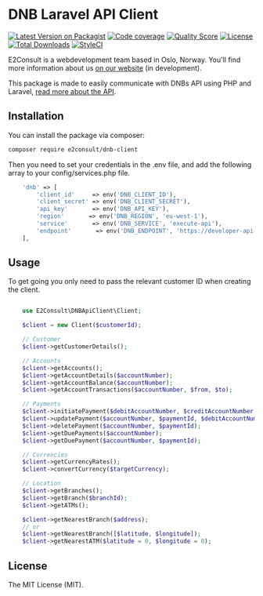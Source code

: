 # DNB Laravel API Client

[![Latest Version on Packagist](https://img.shields.io/packagist/v/e2consult/dnb-client.svg)](https://packagist.org/packages/e2consult/dnb-client)
[![Code coverage](https://scrutinizer-ci.com/g/e2consult/dnb-client/badges/coverage.png)](https://scrutinizer-ci.com/g/e2consult/dnb-client)
[![Quality Score](https://img.shields.io/scrutinizer/g/e2consult/dnb-client.svg)](https://scrutinizer-ci.com/g/e2consult/dnb-client)
[![License](https://img.shields.io/packagist/l/e2consult/dnb-client.svg)](https://packagist.org/packages/e2consult/dnb-client)
[![Total Downloads](https://img.shields.io/packagist/dt/e2consult/dnb-client.svg)](https://packagist.org/packages/e2consult/dnb-client)
[![StyleCI](https://styleci.io/repos/181854402/shield)](https://styleci.io/repos/181854402)

E2Consult is a webdevelopment team based in Oslo, Norway. You'll find more information about us [on our website](https://e2consult.no) (in development).

This package is made to easily communicate with DNBs API using PHP and Laravel, [read more about the API](https://github.com/DNBbank/getting-started).


## Installation

You can install the package via composer:

```bash
composer require e2consult/dnb-client
```

Then you need to set your credentials in the .env file, and add the following array to your config/services.php file.

``` php
    'dnb' => [
        'client_id'     => env('DNB_CLIENT_ID'),
        'client_secret' => env('DNB_CLIENT_SECRET'),
        'api_key'       => env('DNB_API_KEY'),
        'region'       => env('DNB_REGION', 'eu-west-1'),
        'service'       => env('DNB_SERVICE', 'execute-api'),
        'endpoint'       => env('DNB_ENDPOINT', 'https://developer-api-sandbox.dnb.no'),
    ],
```

## Usage

To get going you only need to pass the relevant customer ID when creating the client.

``` php

    use E2Consult\DNBApiClient\Client;

    $client = new Client($customerId);

    // Customer
    $client->getCustomerDetails();

    // Accounts
    $client->getAccounts();
    $client->getAccountDetails($accountNumber);
    $client->getAccountBalance($accountNumber);
    $client->getAccountTransactions($accountNumber, $from, $to);

    // Payments
    $client->initiatePayment($debitAccountNumber, $creditAccountNumber, $amount, $requestedExecutionDate);
    $client->updatePayment($accountNumber, $paymentId, $debitAccountNumber, $amount, $status, $requestedExecutionDate);
    $client->deletePayment($accountNumber, $paymentId);
    $client->getDuePayments($accountNumber);
    $client->getDuePayment($accountNumber, $paymentId);

    // Currencies
    $client->getCurrencyRates();
    $client->convertCurrency($targetCurrency);

    // Location
    $client->getBranches();
    $client->getBranch($branchId);
    $client->getATMs();

    $client->getNearestBranch($address);
    // or
    $client->getNearestBranch([$latitude, $longitude]);
    $client->getNearestATM($latitude = 0, $longitude = 0);
```

## License

The MIT License (MIT).
